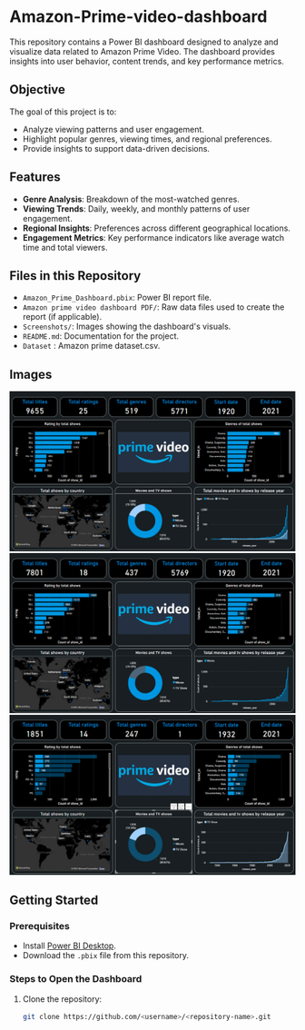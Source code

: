 # Amazon-Prime-video-dashboard
This repository contains a Power BI dashboard designed to analyze and visualize data related to Amazon Prime Video. The dashboard provides insights into user behavior, content trends, and key performance metrics.

## Objective

The goal of this project is to:
- Analyze viewing patterns and user engagement.
- Highlight popular genres, viewing times, and regional preferences.
- Provide insights to support data-driven decisions.

## Features

- **Genre Analysis**: Breakdown of the most-watched genres.
- **Viewing Trends**: Daily, weekly, and monthly patterns of user engagement.
- **Regional Insights**: Preferences across different geographical locations.
- **Engagement Metrics**: Key performance indicators like average watch time and total viewers.

## Files in this Repository

- `Amazon_Prime_Dashboard.pbix`: Power BI report file.
- `Amazon prime video dashboard PDF/`: Raw data files used to create the report (if applicable).
- `Screenshots/`: Images showing the dashboard's visuals.
- `README.md`: Documentation for the project.
- `Dataset` : Amazon prime dataset.csv.

## Images
![images](https://github.com/Priyanka-1912/Amazon-Prime-video-dashboard/blob/main/Screenshot%202024-12-09%20155322.png)
![images](https://github.com/Priyanka-1912/Amazon-Prime-video-dashboard/blob/main/Screenshot%202024-12-09%20155634.png)
![images](https://github.com/Priyanka-1912/Amazon-Prime-video-dashboard/blob/main/Screenshot%202024-12-09%20155709.png)

## Getting Started

### Prerequisites

- Install [Power BI Desktop](https://powerbi.microsoft.com/desktop/).
- Download the `.pbix` file from this repository.

### Steps to Open the Dashboard

1. Clone the repository:
   ```bash
   git clone https://github.com/<username>/<repository-name>.git
